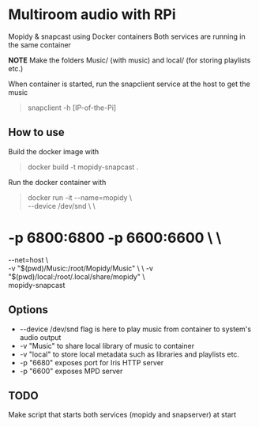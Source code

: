 # Multiroom audio with RPi

Mopidy & snapcast using Docker containers
Both services are running in the same container

**NOTE** Make the folders Music/ (with music) and local/ (for storing playlists etc.)

When container is started, run the snapclient service at the host to get the music
> snapclient -h [IP-of-the-Pi]

## How to use

Build the docker image with
> docker build -t mopidy-snapcast .

Run the docker container with

> docker run -it --name=mopidy \ \
  --device /dev/snd \ \
#  -p 6800:6800 -p 6600:6600 \ \
  --net=host \ \
  -v "$(pwd)/Music:/root/Mopidy/Music" \ \
  -v "$(pwd)/local:/root/.local/share/mopidy" \ \
  mopidy-snapcast

## Options

* --device /dev/snd flag is here to play music from container to system's audio output
* -v "Music" to share local library of music to container
* -v "local" to store local metadata such as libraries and playlists etc.
* -p "6680" exposes port for Iris HTTP server
* -p "6600" exposes MPD server

## TODO

Make script that starts both services (mopidy and snapserver) at start
